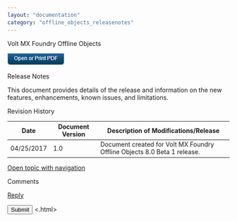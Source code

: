```yaml
---
layout: "documentation"
category: "offline_objects_releasenotes"
---
```

                    

Volt MX  Foundry Offline Objects

[![](Resources/Images/pdf.png)](http://docs.voltmx.com/7_x_PDFs/mobilefoundry/offline_objects_releasenotes.pdf "VoltMX Offline Objects Release Notes")

Release Notes

This document provides details of the release and information on the new features, enhancements, known issues, and limitations.

Revision History

  
| **Date** | **Document Version** | **Description of Modifications/Release** |
| --- | --- | --- |
| 04/25/2017 | 1.0 | Document created for Volt MX Foundry Offline Objects 8.0 Beta 1 release. |

[Open topic with navigation](../Content/homepage.html)

Comments

[Reply](#)

 

</div> <input class="comment-submit" type="button" value="Submit" > </div> </div> </body> <.html></x-turndown>
